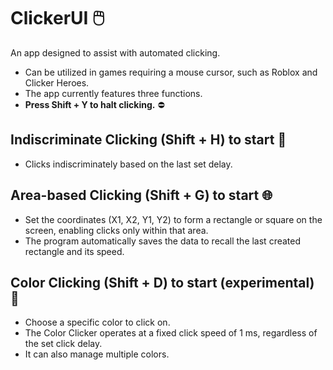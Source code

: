 # ClickerUI 🖱️

An app designed to assist with automated clicking.

- Can be utilized in games requiring a mouse cursor, such as Roblox and Clicker Heroes.
- The app currently features three functions.
- **Press Shift + Y to halt clicking.** ⛔

## Indiscriminate Clicking (Shift + H) to start 🎯
- Clicks indiscriminately based on the last set delay.

## Area-based Clicking (Shift + G) to start 🌐
- Set the coordinates (X1, X2, Y1, Y2) to form a rectangle or square on the screen, enabling clicks only within that area.
- The program automatically saves the data to recall the last created rectangle and its speed.

## Color Clicking (Shift + D) to start (experimental) 🌈
- Choose a specific color to click on.
- The Color Clicker operates at a fixed click speed of 1 ms, regardless of the set click delay.
- It can also manage multiple colors.
